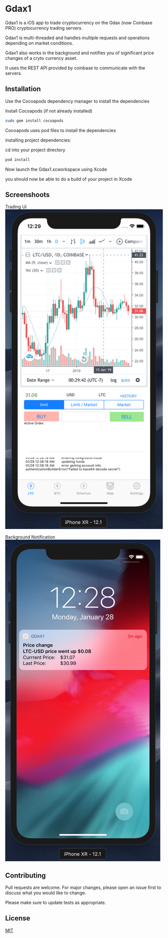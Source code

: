 # Gdax1

Gdax1 is a iOS app to trade cryptocurrency on the Gdax (now Coinbase PRO) cryptocurrency trading servers. 

Gdax1 is multi-threaded and handles multiple requests and operations depending on market conditions.

Gdax1 also works in the background and notifies you of significant price changes of a cryto currency asset. 

It uses the REST API provided by coinbase to communicate with the servers. 


## Installation

Use the Cocoapods dependency manager to install the dependencies

Install Cocoapods (if not already installed) 
```bash
sudo gem install cocoapods
```

Cocoapods uses pod files to install the dependencies

installing project dependencies:

cd into your project directory 

```bash
pod install
```

Now launch the Gdax1.xcworkspace using Xcode

you should now be able to do a build of your project in Xcode


## Screenshoots

Trading Ui
![Alt text](https://github.com/mmanik726/Gdax1/blob/master/Gdax1_screenshot1.png?raw=true "Gdax1 screenshot1")

Background Notification
![Alt text](https://github.com/mmanik726/Gdax1/blob/master/Gdax1_screenshot2.png?raw=true "Gdax1 screenshot2")

## Contributing
Pull requests are welcome. For major changes, please open an issue first to discuss what you would like to change.

Please make sure to update tests as appropriate.

## License
[MIT](https://choosealicense.com/licenses/mit/)
